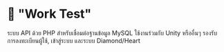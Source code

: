 # 🎯 "Work Test"

ระบบ API ด้วย PHP สำหรับเชื่อมต่อฐานข้อมูล MySQL ใช้งานร่วมกับ Unity หรืออื่นๆ รองรับการลงทะเบียนผู้ใช้, เข้าสู่ระบบ และระบบ Diamond/Heart